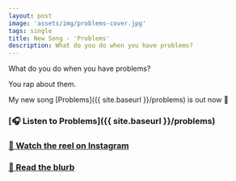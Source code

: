 ```yaml
---
layout: post
image: 'assets/img/problems-cover.jpg'
tags: single
title: New Song - 'Problems'
description: What do you do when you have problems?
---
```


What do you do when you have problems?

You rap about them.

My new song [Problems]({{ site.baseurl }}/problems) is out now 🧯

### [🎧 Listen to Problems]({{ site.baseurl }}/problems)

### [🎥  Watch the reel on Instagram](https://www.instagram.com/reel/CxfqPS-K4XY/)

### [📄  Read the blurb](https://dylanhand.substack.com/p/welcome-to-hand-picked-new-song)
